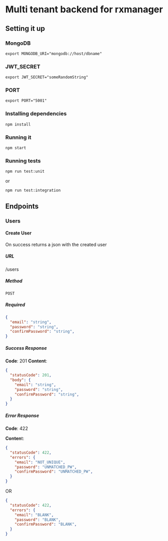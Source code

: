 # Multi tenant backend for rxmanager

## Setting it up

### MongoDB
```shell
export MONGODB_URI="mongodb://host/dbname"
```

### JWT_SECRET
```shell
export JWT_SECRET="someRandomString"
```

### PORT
```shell
export PORT="5001"
```

### Installing dependencies
```shell
npm install
```

### Running it
```shell
npm start
```

### Running tests

```shell
npm run test:unit
```

or

```shell
npm run test:integration
```

## Endpoints

### Users

#### Create User
On success returns a json with the created user

##### URL
/users

##### Method
`POST`

##### Required
```json
{
  "email": "string",
  "password": "string",
  "confirmPassword": "string",
}
```

##### Success Response
**Code**: 201
**Content**: 
```json
{
  "statusCode": 201,
  "body": {
    "email": "string",
    "password": "string",
    "confirmPassword": "string",
  }
}
```

##### Error Response
**Code**: 422

**Conten**t:
```json
{
  "statusCode": 422,
  "errors": {
    "email": "NOT_UNIQUE",
    "password": "UNMATCHED_PW",
    "confirmPassword": "UNMATCHED_PW",
  }
}
```
OR
```json
{
  "statusCode": 422,
  "errors": {
    "email": "BLANK",
    "password": "BLANK",
    "confirmPassword": "BLANK",
  }
}
```
